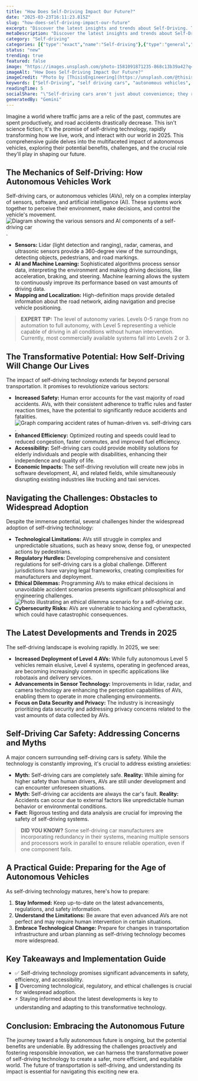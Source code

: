 ```yaml
---
title: "How Does Self-Driving Impact Our Future?"
date: "2025-03-23T16:11:23.815Z"
slug: "how-does-self-driving-impact-our-future"
excerpt: "Discover the latest insights and trends about Self-Driving. This comprehensive guide covers everything you need to know about Self-Driving in 2025."
metaDescription: "Discover the latest insights and trends about Self-Driving. This comprehensive guide covers everything you need to know about Self-Driving in 2025."
category: "Self-driving"
categories: [{"type":"exact","name":"Self-driving"},{"type":"general","name":"Automotive Industry"},{"type":"medium","name":"Robotics Engineering"},{"type":"specific","name":"Sensor Fusion"},{"type":"niche","name":"LiDAR Calibration"}]
status: "new"
trending: true
featured: false
image: "https://images.unsplash.com/photo-1581091871235-868c13b39a42?q=85&w=1200&fit=max&fm=webp&auto=compress"
imageAlt: "How Does Self-Driving Impact Our Future?"
imageCredit: "Photo by [ThisisEngineering](https://unsplash.com/@thisisengineering) on Unsplash"
keywords: ["Self-Driving", "self driving cars", "autonomous vehicles", "self driving technology", "self driving car safety", "future of self driving", "buy self driving car", "self driving car regulations", "self driving car accidents", "how self driving cars work"]
readingTime: 5
socialShare: "\"Self-driving cars aren't just about convenience; they represent a potential paradigm shift in safety, efficiency, and accessibility, reshaping our cities and our lives.\""
generatedBy: "Gemini"
---
```




Imagine a world where traffic jams are a relic of the past, commutes are spent productively, and road accidents drastically decrease. This isn't science fiction; it's the promise of self-driving technology, rapidly transforming how we live, work, and interact with our world in 2025. This comprehensive guide delves into the multifaceted impact of autonomous vehicles, exploring their potential benefits, challenges, and the crucial role they'll play in shaping our future.

## The Mechanics of Self-Driving: How Autonomous Vehicles Work

Self-driving cars, or autonomous vehicles (AVs), rely on a complex interplay of sensors, software, and artificial intelligence (AI).  These systems work together to perceive their environment, make decisions, and control the vehicle's movement. ![Diagram showing the various sensors and AI components of a self-driving car](https://images.unsplash.com/photo-1485463611174-f302f6a5c1c9?q=85&w=1200&fit=max&fm=webp&auto=compress).

*   **Sensors:**  Lidar (light detection and ranging), radar, cameras, and ultrasonic sensors provide a 360-degree view of the surroundings, detecting objects, pedestrians, and road markings.
*   **AI and Machine Learning:** Sophisticated algorithms process sensor data, interpreting the environment and making driving decisions, like acceleration, braking, and steering.  Machine learning allows the system to continuously improve its performance based on vast amounts of driving data.
*   **Mapping and Localization:** High-definition maps provide detailed information about the road network, aiding navigation and precise vehicle positioning.

> **EXPERT TIP:**  The level of autonomy varies.  Levels 0-5 range from no automation to full autonomy, with Level 5 representing a vehicle capable of driving in all conditions without human intervention.  Currently, most commercially available systems fall into Levels 2 or 3.

## The Transformative Potential: How Self-Driving Will Change Our Lives

The impact of self-driving technology extends far beyond personal transportation. It promises to revolutionize various sectors:

*   **Increased Safety:**  Human error accounts for the vast majority of road accidents.  AVs, with their consistent adherence to traffic rules and faster reaction times, have the potential to significantly reduce accidents and fatalities.  ![Graph comparing accident rates of human-driven vs. self-driving cars](https://images.unsplash.com/photo-1491921125492-f0b9c835b699?q=85&w=1200&fit=max&fm=webp&auto=compress).
*   **Enhanced Efficiency:**  Optimized routing and speeds could lead to reduced congestion, faster commutes, and improved fuel efficiency.
*   **Accessibility:**  Self-driving cars could provide mobility solutions for elderly individuals and people with disabilities, enhancing their independence and quality of life.
*   **Economic Impacts:**  The self-driving revolution will create new jobs in software development, AI, and related fields, while simultaneously disrupting existing industries like trucking and taxi services.

## Navigating the Challenges: Obstacles to Widespread Adoption

Despite the immense potential, several challenges hinder the widespread adoption of self-driving technology:

*   **Technological Limitations:**  AVs still struggle in complex and unpredictable situations, such as heavy snow, dense fog, or unexpected actions by pedestrians.
*   **Regulatory Hurdles:**  Developing comprehensive and consistent regulations for self-driving cars is a global challenge.  Different jurisdictions have varying legal frameworks, creating complexities for manufacturers and deployment.
*   **Ethical Dilemmas:**  Programming AVs to make ethical decisions in unavoidable accident scenarios presents significant philosophical and engineering challenges.  ![Photo illustrating an ethical dilemma scenario for a self-driving car](https://images.unsplash.com/photo-1581091871235-868c13b39a42?q=85&w=1200&fit=max&fm=webp&auto=compress).
*   **Cybersecurity Risks:**  AVs are vulnerable to hacking and cyberattacks, which could have catastrophic consequences.

## The Latest Developments and Trends in 2025

The self-driving landscape is evolving rapidly. In 2025, we see:

*   **Increased Deployment of Level 4 AVs:**  While fully autonomous Level 5 vehicles remain elusive, Level 4 systems, operating in geofenced areas, are becoming increasingly common in specific applications like robotaxis and delivery services.
*   **Advancements in Sensor Technology:**  Improvements in lidar, radar, and camera technology are enhancing the perception capabilities of AVs, enabling them to operate in more challenging environments.
*   **Focus on Data Security and Privacy:**  The industry is increasingly prioritizing data security and addressing privacy concerns related to the vast amounts of data collected by AVs.

##  Self-Driving Car Safety:  Addressing Concerns and Myths

A major concern surrounding self-driving cars is safety. While the technology is constantly improving, it's crucial to address existing anxieties:

* **Myth:** Self-driving cars are completely safe.  **Reality:**  While aiming for higher safety than human drivers, AVs are still under development and can encounter unforeseen situations.
* **Myth:**  Self-driving car accidents are always the car's fault. **Reality:**  Accidents can occur due to external factors like unpredictable human behavior or environmental conditions.
* **Fact:**  Rigorous testing and data analysis are crucial for improving the safety of self-driving systems.

> **DID YOU KNOW?**  Some self-driving car manufacturers are incorporating redundancy in their systems, meaning multiple sensors and processors work in parallel to ensure reliable operation, even if one component fails.

##  A Practical Guide:  Preparing for the Age of Autonomous Vehicles

As self-driving technology matures, here's how to prepare:

1.  **Stay Informed:**  Keep up-to-date on the latest advancements, regulations, and safety information.
2.  **Understand the Limitations:**  Be aware that even advanced AVs are not perfect and may require human intervention in certain situations.
3.  **Embrace Technological Change:**  Prepare for changes in transportation infrastructure and urban planning as self-driving technology becomes more widespread.

## Key Takeaways and Implementation Guide

*   ✅ Self-driving technology promises significant advancements in safety, efficiency, and accessibility.
*   🔑 Overcoming technological, regulatory, and ethical challenges is crucial for widespread adoption.
*   ⚡  Staying informed about the latest developments is key to understanding and adapting to this transformative technology.

## Conclusion:  Embracing the Autonomous Future

The journey toward a fully autonomous future is ongoing, but the potential benefits are undeniable. By addressing the challenges proactively and fostering responsible innovation, we can harness the transformative power of self-driving technology to create a safer, more efficient, and equitable world.  The future of transportation is self-driving, and understanding its impact is essential for navigating this exciting new era.

